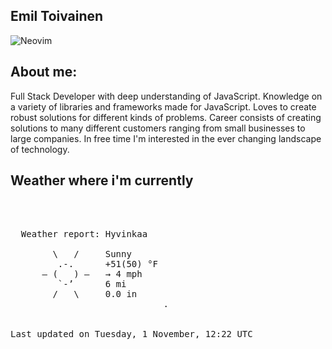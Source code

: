 ## Emil Toivainen 

![Neovim](https://img.shields.io/badge/NeoVim-%2357A143.svg?&style=for-the-badge&logo=neovim&logoColor=white)

## About me: 

Full Stack Developer with deep understanding of JavaScript. Knowledge on a variety of libraries and frameworks made for JavaScript. Loves to create robust solutions for different kinds of problems. Career consists of creating solutions to many different customers ranging from small businesses to large companies. In free time I'm interested in the ever changing landscape of technology. 

## Weather where i'm currently  
<pre>


 
  Weather report: Hyvinkaa  
    
        \   /     Sunny  
         .-.      +51(50) °F  
      ― (   ) ―   → 4 mph  
         `-’      6 mi  
        /   \     0.0 in  
                             .


Last updated on Tuesday, 1 November, 12:22 UTC
</pre>
